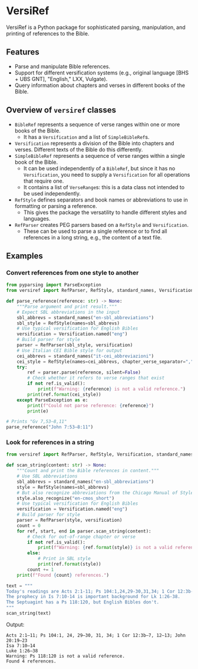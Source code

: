 # VersiRef

VersiRef is a Python package for sophisticated parsing, manipulation, and printing of references to the Bible.

## Features

- Parse and manipulate Bible references.
- Support for different versification systems (e.g., original language \[BHS + UBS GNT\], "English," LXX, Vulgate).
- Query information about chapters and verses in different books of the Bible.

## Overview of `versiref` classes

- `BibleRef` represents a sequence of verse ranges within one or more books of the Bible.
    - It has a `Versification` and a list of `SimpleBibleRef`s.
- `Versification` represents a division of the Bible into chapters and verses. Different texts of the Bible do this differently.
- `SimpleBibleRef` represents a sequence of verse ranges within a single book of the Bible.
    - It can be used independently of a `BibleRef`, but since it has no `Versification`, you need to supply a `Versification` for all operations that require one.
    - It contains a list of `VerseRange`s: this is a data class not intended to be used independently.
- `RefStyle` defines separators and book names or abbreviations to use in formatting or parsing a reference.
    - This gives the package the versatility to handle different styles and languages.
- `RefParser` creates PEG parsers based on a `RefStyle` and `Versification`.
    - These can be used to parse a single reference or to find all references in a long string, e.g., the content of a text file.

## Examples

### Convert references from one style to another

```python
from pyparsing import ParseException
from versiref import RefParser, RefStyle, standard_names, Versification

def parse_reference(reference: str) -> None:
    """Parse argument and print result."""
    # Expect SBL abbreviations in the input
    sbl_abbrevs = standard_names("en-sbl_abbreviations")
    sbl_style = RefStyle(names=sbl_abbrevs)
    # Use typical versification for English Bibles
    versification = Versification.named("eng")
    # Build parser for style
    parser = RefParser(sbl_style, versification)
    # Use Italian CEI Bible style for output
    cei_abbrevs = standard_names("it-cei_abbreviazioni")
    cei_style = RefStyle(names=cei_abbrevs, chapter_verse_separator=",", verse_range_separator=".")
    try:
        ref = parser.parse(reference, silent=False)
        # Check whether it refers to verse ranges that exist
        if not ref.is_valid():
            print(f"Warning: {reference} is not a valid reference.")
        print(ref.format(cei_style))
    except ParseException as e:
        print(f"Could not parse reference: {reference}")
        print(e)

# Prints "Gv 7,53–8,11"
parse_reference("John 7:53–8:11")
```

### Look for references in a string

```python
from versiref import RefParser, RefStyle, Versification, standard_names

def scan_string(content: str) -> None:
    """Count and print the Bible references in content."""
    # Use SBL abbreviations
    sbl_abbrevs = standard_names("en-sbl_abbreviations")
    style = RefStyle(names=sbl_abbrevs)
    # But also recognize abbreviations from the Chicago Manual of Style
    style.also_recognize("en-cmos_short")
    # Use typical versification for English Bibles
    versification = Versification.named("eng")
    # Build parser for style
    parser = RefParser(style, versification)
    count = 0
    for ref, start, end in parser.scan_string(content):
        # Check for out-of-range chapter or verse
        if not ref.is_valid():
            print(f"Warning: {ref.format(style)} is not a valid reference.")
        else:
            # Print in SBL style
            print(ref.format(style))
        count += 1
    print(f"Found {count} references.")

text = """
Today's readings are Acts 2:1-11; Ps 104:1,24,29-30,31,34; 1 Cor 12:3b-7,12-13; Jn 20:19-23.
The prophecy in Is 7:10-14 is important background for Lk 1:26-38.
The Septuagint has a Ps 118:120, but English Bibles don't.
"""
scan_string(text)
```

Output:

```
Acts 2:1–11; Ps 104:1, 24, 29–30, 31, 34; 1 Cor 12:3b–7, 12–13; John 20:19–23
Isa 7:10–14
Luke 1:26–38
Warning: Ps 118:120 is not a valid reference.
Found 4 references.
```
